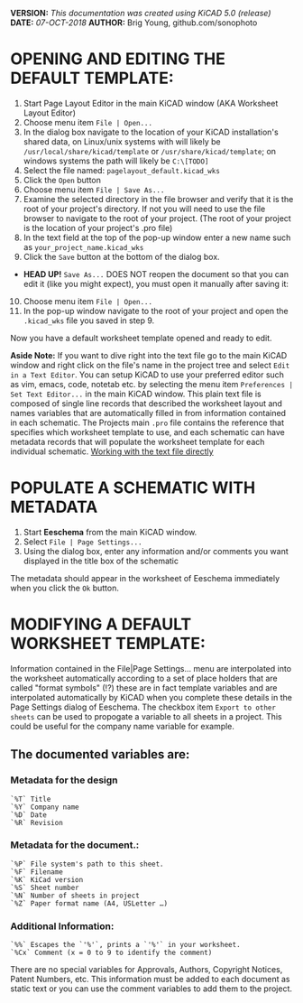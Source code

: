 **VERSION:** _This documentation was created using KiCAD 5.0 (release)_
**DATE:** _07-OCT-2018_
**AUTHOR:** Brig Young, github.com/sonophoto

# OPENING AND EDITING THE DEFAULT TEMPLATE:

1. Start Page Layout Editor in the main KiCAD window (AKA Worksheet Layout Editor)
2. Choose menu item `File | Open...`
3. In the dialog box navigate to the location of your KiCAD installation's shared data, on Linux/unix systems with will likely be `/usr/local/share/kicad/template` or `/usr/share/kicad/template`; on windows systems the path will likely be `C:\[TODO]`
4. Select the file named: `pagelayout_default.kicad_wks`
5. Click the `Open` button
6. Choose menu item `File | Save As...`
7. Examine the selected directory in the file browser and verify that it is the root of your project's directory. If not you will need to use the file browser to navigate to the root of your project. (The root of your project is the location of your project's .pro file)
8. In the text field at the top of the pop-up window enter a new name such as `your_project_name.kicad_wks`
9. Click the `Save` button at the bottom of the dialog box.

* **HEAD UP!** `Save As...` DOES NOT reopen the document so that you can edit it (like you might expect), you must open it manually after saving it:

10. Choose menu item `File | Open...`
11. In the pop-up window navigate to the root of your project and open the `.kicad_wks` file you saved in step 9.

Now you have a default worksheet template opened and ready to edit.

**Aside Note:** If you want to dive right into the text file go to the main KiCAD window and right click on the file's name in the project tree and select `Edit in a Text Editor`. You can setup KiCAD to use your preferred editor such as vim, emacs, code, notetab etc. by selecting the menu item `Preferences | Set Text Editor...` in the main KiCAD window. This plain text file is composed of single line records that described the worksheet layout and names variables that are automatically filled in from information contained in each schematic. The Projects main `.pro` file contains the reference that specifies which worksheet template to use, and each schematic can have metadata records that will populate the worksheet template for each individual schematic. [Working with the text file directly](TODO)

# POPULATE A SCHEMATIC WITH METADATA
1. Start **Eeschema** from the main KiCAD window.
2. Select `File | Page Settings...`
3. Using the dialog box, enter any information and/or comments you want displayed in the title box of the schematic

The metadata should appear in the worksheet of Eeschema immediately when you click the `Ok` button.

# MODIFYING A DEFAULT WORKSHEET TEMPLATE:

Information contained in the File|Page Settings... menu are interpolated into the worksheet automatically according to a set of place holders that are called "format symbols" (!?) these are in fact template variables and are interpolated automatically by KiCAD when you complete these details in the Page Settings dialog of Eeschema. The checkbox item `Export to other sheets` can be used to propogate a variable to all sheets in a project. This could be useful for the company name variable for example.

## The documented variables are:

### Metadata for the design

    `%T` Title
    `%Y` Company name
    `%D` Date
    `%R` Revision

### Metadata for the document.:

    `%P` File system's path to this sheet.
    `%F` Filename
    `%K` KiCad version
    `%S` Sheet number
    `%N` Number of sheets in project
    `%Z` Paper format name (A4, USLetter …)

### Additional Information:

    `%%` Escapes the `'%'`, prints a `'%'` in your worksheet.
    `%Cx` Comment (x = 0 to 9 to identify the comment)
    
There are no special variables for Approvals, Authors, Copyright Notices, Patent Numbers, etc. This information must be added to each document as static text or you can use the comment variables to add them to the project.




